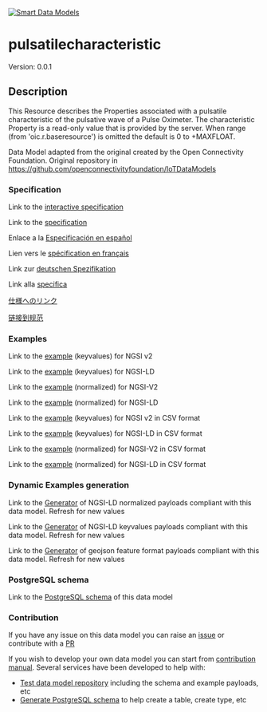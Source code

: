 [![Smart Data Models](https://smartdatamodels.org/wp-content/uploads/2022/01/SmartDataModels_logo.png "Logo")](https://smartdatamodels.org)
# pulsatilecharacteristic
Version: 0.0.1

## Description 

This Resource describes the Properties associated with a pulsatile characteristic of the pulsative wave of a Pulse Oximeter. The characteristic Property is a read-only value that is provided by the server. When range (from 'oic.r.baseresource') is omitted the default is 0 to +MAXFLOAT.

Data Model adapted from the original created by the Open Connectivity Foundation. Original repository in https://github.com/openconnectivityfoundation/IoTDataModels
### Specification

Link to the [interactive specification](https://swagger.lab.fiware.org/?url=https://smart-data-models.github.io/dataModel.OCF/pulsatilecharacteristic/swagger.yaml)

Link to the [specification](https://github.com/smart-data-models/dataModel.OCF/blob/master/pulsatilecharacteristic/doc/spec.md)

Enlace a la [Especificación en español](https://github.com/smart-data-models/dataModel.OCF/blob/master/pulsatilecharacteristic/doc/spec_ES.md)

Lien vers le [spécification en français](https://github.com/smart-data-models/dataModel.OCF/blob/master/pulsatilecharacteristic/doc/spec_FR.md)

Link zur [deutschen Spezifikation](https://github.com/smart-data-models/dataModel.OCF/blob/master/pulsatilecharacteristic/doc/spec_DE.md)

Link alla [specifica](https://github.com/smart-data-models/dataModel.OCF/blob/master/pulsatilecharacteristic/doc/spec_IT.md)

[仕様へのリンク](https://github.com/smart-data-models/dataModel.OCF/blob/master/pulsatilecharacteristic/doc/spec_JA.md)

[链接到规范](https://github.com/smart-data-models/dataModel.OCF/blob/master/pulsatilecharacteristic/doc/spec_ZH.md)
### Examples

Link to the [example](https://smart-data-models.github.io/dataModel.OCF/pulsatilecharacteristic/examples/example.json) (keyvalues) for NGSI v2

Link to the [example](https://smart-data-models.github.io/dataModel.OCF/pulsatilecharacteristic/examples/example.jsonld) (keyvalues) for NGSI-LD

Link to the [example](https://smart-data-models.github.io/dataModel.OCF/pulsatilecharacteristic/examples/example-normalized.json) (normalized) for NGSI-V2

Link to the [example](https://smart-data-models.github.io/dataModel.OCF/pulsatilecharacteristic/examples/example-normalized.jsonld) (normalized) for NGSI-LD

Link to the [example](https://github.com/smart-data-models/dataModel.OCF/blob/master/pulsatilecharacteristic/examples/example.json.csv) (keyvalues) for NGSI v2 in CSV format

Link to the [example](https://github.com/smart-data-models/dataModel.OCF/blob/master/pulsatilecharacteristic/examples/example.jsonld.csv) (keyvalues) for NGSI-LD in CSV format

Link to the [example](https://github.com/smart-data-models/dataModel.OCF/blob/master/pulsatilecharacteristic/examples/example-normalized.json.csv) (normalized) for NGSI-V2 in CSV format

Link to the [example](https://github.com/smart-data-models/dataModel.OCF/blob/master/pulsatilecharacteristic/examples/example-normalized.jsonld.csv) (normalized) for NGSI-LD in CSV format
### Dynamic Examples generation

Link to the [Generator](https://smartdatamodels.org/extra/ngsi-ld_generator.php?schemaUrl=https://raw.githubusercontent.com/smart-data-models/dataModel.OCF/master/pulsatilecharacteristic/schema.json&email=info@smartdatamodels.org) of NGSI-LD normalized payloads compliant with this data model. Refresh for new values

Link to the [Generator](https://smartdatamodels.org/extra/ngsi-ld_generator_keyvalues.php?schemaUrl=https://raw.githubusercontent.com/smart-data-models/dataModel.OCF/master/pulsatilecharacteristic/schema.json&email=info@smartdatamodels.org) of NGSI-LD keyvalues payloads compliant with this data model. Refresh for new values

Link to the [Generator](https://smartdatamodels.org/extra/geojson_features_generator.php?schemaUrl=https://raw.githubusercontent.com/smart-data-models/dataModel.OCF/master/pulsatilecharacteristic/schema.json&email=info@smartdatamodels.org) of geojson feature format payloads compliant with this data model. Refresh for new values
### PostgreSQL schema

Link to the [PostgreSQL schema](https://github.com/smart-data-models/dataModel.OCF/blob/master/pulsatilecharacteristic/schema.sql) of this data model
### Contribution

 If you have any issue on this data model you can raise an [issue](https://github.com/smart-data-models/dataModel.OCF/issues)  or contribute with a [PR](https://github.com/smart-data-models/dataModel.OCF/pulls)

 If you wish to develop your own data model you can start from [contribution manual](https://bit.ly/contribution_manual). Several services have been developed to help with: 
 - [Test data model repository](https://smartdatamodels.org/index.php/data-models-contribution-api/) including the schema and example payloads, etc
 - [Generate PostgreSQL schema](https://smartdatamodels.org/index.php/sql-service/) to help create a table, create type, etc